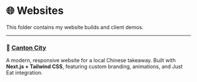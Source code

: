 # 🌐 Websites  

This folder contains my website builds and client demos.  

---

### 🏮 [Canton City](./Canton%20City/README.md)  
A modern, responsive website for a local Chinese takeaway.
Built with **Next.js + Tailwind CSS**, featuring custom branding, animations, and Just Eat integration.  

